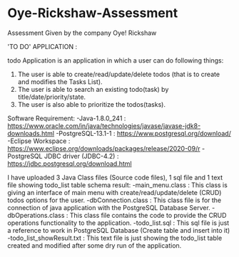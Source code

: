 # Oye-Rickshaw-Assessment
Assessment Given by the company Oye! Rickshaw

'TO DO' APPLICATION :

todo Application is an application in which a user can do following things:
1. The user is able to create/read/update/delete todos (that is to create and modifies the Tasks List).
2. The user is able to search an existing todo(task) by title/date/priority/state.
3. The user is also able to prioritize the todos(tasks).

Software Requirement:
-Java-1.8.0_241 : https://www.oracle.com/in/java/technologies/javase/javase-jdk8-downloads.html
-PostgreSQL-13.1-1 : https://www.postgresql.org/download/
-Eclipse Workspace : https://www.eclipse.org/downloads/packages/release/2020-09/r
-PostgreSQL JDBC driver (JDBC-4.2) : https://jdbc.postgresql.org/download.html

I have uploaded 3 Java Class files (Source code files), 1 sql file and 1 text file showing todo_list table schema result:
-main_menu.class : This class is giving an interface of main menu with create/read/update/delete (CRUD) todos options for the user. 
-dbConnection.class : This class file is for the connection of java application with the PostgreSQL Database Server.
-dbOperations.class : This class file contains the code to provide the CRUD operations functionality to the application.
-todo_list.sql : This sql file is just a reference to work in PostgreSQL Database (Create table and insert into it)
-todo_list_showResult.txt : This text file is just showing the todo_list table created and modified after some dry run of the application.
